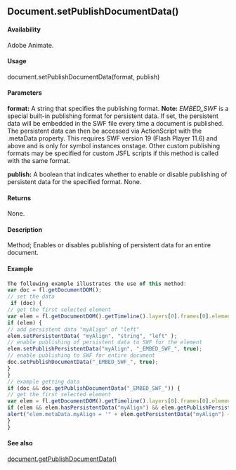 ## Document.setPublishDocumentData()

#### Availability

Adobe Animate.

#### Usage

document.setPublishDocumentData(format, publish)

#### Parameters

**format:** A string that specifies the publishing format.
**Note:** _EMBED_SWF_ is a special built-in publishing format for persistent data. If set, the persistent data will be embedded in the SWF file every time a document is published. The persistent data can then be accessed via ActionScript with the .metaData property. This requires SWF version 19 (Flash Player 11.6) and above and is only for symbol instances onstage. Other custom publishing formats may be specified for custom JSFL scripts if this method is called with the same format.

**publish:** A boolean that indicates whether to enable or disable publishing of persistent data for the specified format. None.

#### Returns

None.

#### Description

Method; Enables or disables publishing of persistent data for an entire document.

#### Example

```javascript
The following example illustrates the use of this method:
var doc = fl.getDocumentDOM();
// set the data
 if (doc) {
// get the first selected element
var elem = fl.getDocumentDOM().getTimeline().layers[0].frames[0].elements[0]; 
if (elem) {
// add persistent data "myAlign" of "left"
elem.setPersistentData( "myAlign", "string", "left" );
// enable publishing of persistent data to SWF for the element 
elem.setPublishPersistentData("myAlign", "_EMBED_SWF_", true);
// enable publishing to SWF for entire document 
doc.setPublishDocumentData("_EMBED_SWF_", true);
}
}
// example getting data
if (doc && doc.getPublishDocumentData("_EMBED_SWF_")) {
// get the first selected element
var elem = fl.getDocumentDOM().getTimeline().layers[0].frames[0].elements[0];
if (elem && elem.hasPersistentData("myAlign") && elem.getPublishPersistentData("myAlign", "_EMBED_SWF_")) {
alert("elem.metaData.myAlign = '" + elem.getPersistentData("myAlign") + "' will be embedded in SWF when published.");
}
}

```
#### See also

[document.getPublishDocumentData()](../Document_object/docume83.md)
